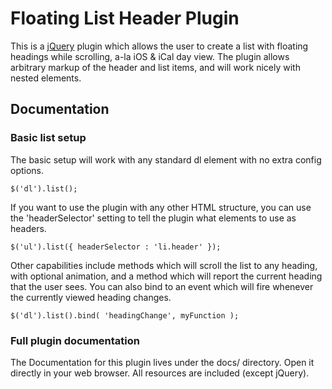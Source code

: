 Floating List Header Plugin
===========================

This is a [jQuery](http://jquery.com/) plugin which allows the user to create a list with 
floating headings while scrolling, a-la iOS & iCal day view. The plugin allows arbitrary 
markup of the header and list items, and will work nicely with nested elements.

Documentation
-------------
### Basic list setup

The basic setup will work with any standard dl element with no extra config options.

	$('dl').list();

If you want to use the plugin with any other HTML structure, you can use the 'headerSelector' setting
to tell the plugin what elements to use as headers.

	$('ul').list({ headerSelector : 'li.header' });

Other capabilities include methods which will scroll the list to any heading, with optional animation,
and a method which will report the current heading that the user sees. You can also bind to an event
which will fire whenever the currently viewed heading changes.

	$('dl').list().bind( 'headingChange', myFunction );

### Full plugin documentation

The Documentation for this plugin lives under the docs/ directory. Open it directly 
in your web browser. All resources are included (except jQuery).